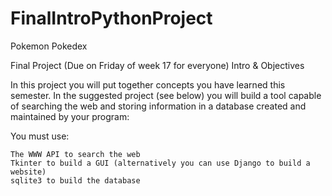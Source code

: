 # FinalIntroPythonProject

Pokemon Pokedex


Final Project (Due on Friday of week 17 for everyone) 
Intro & Objectives

In this project you will put together concepts you have learned this semester. In the suggested project (see below) you will build a tool capable of searching the web and storing information in a database created and maintained by your program:

You must use:

    The WWW API to search the web
    Tkinter to build a GUI (alternatively you can use Django to build a website)
    sqlite3 to build the database
    
